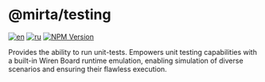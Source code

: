 # @mirta/testing

[![en](https://img.shields.io/badge/lang-en-olivedrab.svg?style=flat-square)](https://github.com/wb-mirta/core/blob/latest/packages/mirta-testing/README.md)
[![ru](https://img.shields.io/badge/lang-ru-dimgray.svg?style=flat-square)](https://github.com/wb-mirta/core/blob/latest/packages/mirta-testing/README.ru.md)
[![NPM Version](https://img.shields.io/npm/v/@mirta/testing?style=flat-square)](https://npmjs.com/package/@mirta/testing)

Provides the ability to run unit-tests. Empowers unit testing capabilities with a built-in Wiren Board runtime emulation, enabling simulation of diverse scenarios and ensuring their flawless execution.